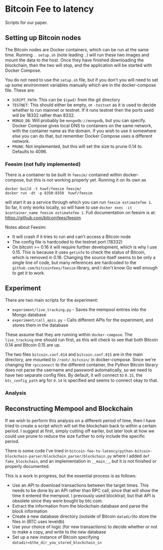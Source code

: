 # Bitcoin Fee to latency

Scripts for our paper.

## Setting up Bitcoin nodes

The Bitcoin nodes are Docker containers, which can be run at the same time.  Running `. setup.sh` (note leading `.`) will run these two images and mount the data to the host.  Once they have finished downloading the blockchain, then the two will stop, and the application will be started with Docker Compose.

You do not need to use the `setup.sh` file, but if you don't you will need to set up some environment variables manually which are in the docker-compose file.  These are:

* `SCRIPT_PATH`: This can be `$(pwd)` from the git directory
* `TESTNET`: This should either be empty, or `-testnet` as it is used to decide whether to run mainnet or testnet.  If it runs testnet then the ports used will be 18332 rather than 8332.
* `MONGO_DB`: Will probably be `mongodb://mongodb`, but you can specify.  Docker Compose gives local DNS to containers on the same network, with the container name as the domain.  If you wish to use it somewhere else you can do that, but remember Docker Compose uses a different network.
* `PRUNE`: Not implemented, but this will set the size to prune 0.14 to.  Defaults to 4096.  

### Feesim (not fully implemented)
There is a container to be built in `feesim/` contained within docker-compose, but this is not working properly yet.  Running it on its own as 

    docker build -t huwf/feesim feesim/
    docker run -dt -p 8350:8350  huwf/feesim
    
will start it as a service through which you can run `feesim estimatefee 1`.  So far, it only works locally, so will have to use `docker exec -it $container_name feesim estimatefee 1`.  Full documentation on feesim is at: https://github.com/bitcoinfees/feesim

Notes about Feesim:
* It will crash if it tries to run and can't access a Bitcoin node
* The config file is hardcoded to the testnet port (18332)
* On bitcoin >= 0.16 it will require further development, which is why I use 0.15.  This is because it uses `getinfo` to check the status of Bitcoin, which is removed in 0.16.  Changing the source itself seems to be only a single line of code, but many references are hardcoded to the `github.com/bitcoinfees/feesim` library, and I don't know Go well enough to get it to work.



## Experiment

There are two main scripts for the experiment:

* `experiment/live_tracking.py` - Saves the mempool entries into the Mongo database
* `experiment/call_apis.py` - Calls different APIs for the experiment, and stores them in the database

These assume that they are running within `docker-compose`.  The `live_tracking` one should run first, as this will check to see that both Bitcoin 0.14 and Bitcoin 0.15 are up.  

The two files `bitcoin.conf.014` and `bitcoin.conf.015` are in the main directory, are mounted to `/root/.bitcoin/` in docker-compose.  Since we're changing the `rpcconnect` to the different container, the Python Bitcoin library does not parse the username and password automatically, so we need to have two separate config files.  By default, it will connect to `0.15`, the `btc_config_path` arg for `0.14` is specified and seems to connect okay to that.

### Analysis



## Reconstructing Mempool and Blockchain

If we wish to perform this analysis on a different period of time, then I have tried to create a script which will set the blockchain back to within a certain period.  I suggest at first, simply cutting off earlier, but later look at how we could use prune to reduce the size further to only include the specific period.

There is some code I've tried in `bitcoin-fee-to-latency/python-bitcoin-blockchain-parser/blockchain_parser/blockchain.py` where I added `def fake_blockchain`, and an implementation in `__main__`, but it is not finished or properly documented.

This is a work in progress, but the essential process is as follows:
* Use an API to download transactions between the target times.  This needs to be done by an API rather than RPC call, since that will show the time it entered the mempool.  I previously used blocktrail, but that API is obsolete since they were bought by btc.com.
* Extract the information from the blockchain database and parse the block information
* Create a new database directory (outside of Bitcoin `datadir`)to store the files in (BTC uses leveldb)
* Use your choice of logic (for new transactions) to decide whether or not to make a copy, and write to the new database
* Set up a new instance of Bitcoin specifying `datadir=$the_dir_you_stored_blockchain_in`

